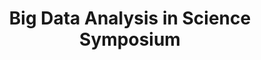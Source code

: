 ---
dateStart: 2012-10-26
dateEnd: 2012-10-26
title: "Big Data Analysis in Science Symposium"
venue: "Yale University"
organizer:
credit: "Places & Spaces"
city: New Haven
state: CT
country: USA
pdfLink:
venueImages:
 - sm: image01.sm.jpg
   lg: image01.lg.jpg
---
